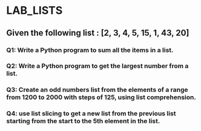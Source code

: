 # LAB_LISTS

## Given the following list : [2, 3, 4, 5, 15, 1, 43, 20]
### Q1: Write a Python program to sum all the items in a list.
### Q2: Write a Python program to get the largest number from a list.
### Q3: Create an odd numbers list from the elements of a range from 1200 to 2000 with steps of 125, using list comprehension.
### Q4: use list slicing to get a new list from the previous list starting from the start to the 5th element in the list.

